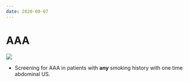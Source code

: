 ```yaml
---
date: 2020-09-07
---
```


# AAA

<!-- AAA risks, screen, sx, management, imaging -->

![](https://photos.thisispiggy.com/file/wikiFiles/image-20200127201347545.png)

- Screening for AAA in patients with **any** smoking history with one time abdominal US.
